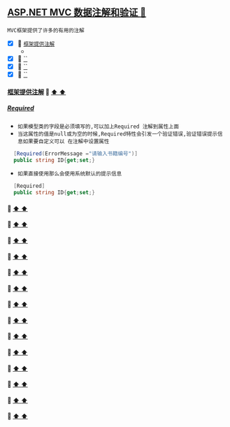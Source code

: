 <a id="top" href="#top">ASP.NET MVC 数据注解和验证  :maple_leaf:</a> 
----
`MVC框架提供了许多的有用的注解`
- [x] :maple_leaf: <a href="#MVCAttribute">`框架提供注解`</a>
   - <a href="#Required"></a>
- [x] :maple_leaf: <a href="#">``</a>
- [x] :maple_leaf: <a href="#">``</a>
- [x] :maple_leaf: <a href="#">``</a>

####  <a id="MVCAttribute" href="#MVCAttribute">框架提供注解</a>  :star2: <a href="#top"> :arrow_up:  :arrow_up:</a>
##### <a href="#top" id="Required" >Required</a>
* `如果模型类的字段是必须填写的,可以加上Required 注解到属性上面`
* `当这属性的值是null或为空的时候,Required特性会引发一个验证错误,验证错误提示信息如果要自定义可以 在注解中设置属性`
```C#
  [Required(ErrorMessage ="请输入书籍编号")]
  public string ID{get;set;}
```
* `如果直接使用那么会使用系统默认的提示信息`
```C#
  [Required]
  public string ID{get;set;}
```
####  <a id="" href="#"></a>  :star2: <a href="#top"> :arrow_up:  :arrow_up:</a>
####  <a id="" href="#"></a>  :star2: <a href="#top"> :arrow_up:  :arrow_up:</a>
####  <a id="" href="#"></a>  :star2: <a href="#top"> :arrow_up:  :arrow_up:</a>
####  <a id="" href="#"></a>  :star2: <a href="#top"> :arrow_up:  :arrow_up:</a>
####  <a id="" href="#"></a>  :star2: <a href="#top"> :arrow_up:  :arrow_up:</a>
####  <a id="" href="#"></a>  :star2: <a href="#top"> :arrow_up:  :arrow_up:</a>
####  <a id="" href="#"></a>  :star2: <a href="#top"> :arrow_up:  :arrow_up:</a>
####  <a id="" href="#"></a>  :star2: <a href="#top"> :arrow_up:  :arrow_up:</a>
####  <a id="" href="#"></a>  :star2: <a href="#top"> :arrow_up:  :arrow_up:</a>
####  <a id="" href="#"></a>  :star2: <a href="#top"> :arrow_up:  :arrow_up:</a>
####  <a id="" href="#"></a>  :star2: <a href="#top"> :arrow_up:  :arrow_up:</a>
####  <a id="" href="#"></a>  :star2: <a href="#top"> :arrow_up:  :arrow_up:</a>
####  <a id="" href="#"></a>  :star2: <a href="#top"> :arrow_up:  :arrow_up:</a>
####  <a id="" href="#"></a>  :star2: <a href="#top"> :arrow_up:  :arrow_up:</a>
